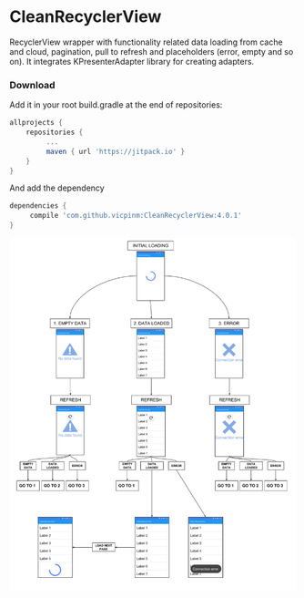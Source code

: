 # CleanRecyclerView

RecyclerView wrapper with functionality related data loading from cache and cloud, pagination, pull to refresh and placeholders (error, empty and so on). It integrates KPresenterAdapter library for creating adapters.

### Download 

Add it in your root build.gradle at the end of repositories:

```groovy
allprojects {
    repositories {
	     ...
	     maven { url 'https://jitpack.io' }
    }
}
```
  And add the dependency
  ```groovy
dependencies {
	   compile 'com.github.vicpinm:CleanRecyclerView:4.0.1'
}
  ```
  
  <p align="center">
  <img src ="/diagram.png" />
</p>

  
